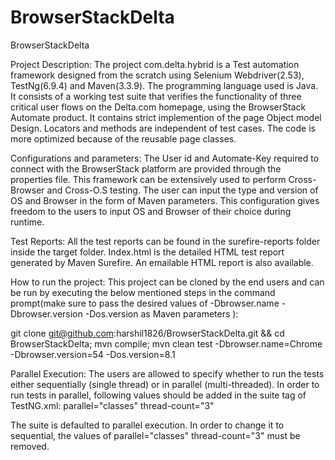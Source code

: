 # BrowserStackDelta
BrowserStackDelta

Project Description: The project com.delta.hybrid is a Test automation framework designed from the scratch using Selenium Webdriver(2.53), TestNg(6.9.4) and Maven(3.3.9). The programming language used is Java. It consists of a working test suite that verifies the functionality of three critical user flows on the Delta.com homepage, using the BrowserStack Automate product. It contains strict implemention of the page Object model Design. Locators and methods are independent of test cases. The code is more optimized because of the reusable page classes.

Configurations and parameters: The User id and Automate-Key required to connect with the BrowserStack platform are provided through the properties file. This framework can be extensively used to perform Cross-Browser and Cross-O.S testing. The user can input the type and version of OS and Browser in the form of Maven parameters. This configuration gives freedom to the users to input OS and Browser of their choice during runtime.

Test Reports: All the test reports can be found in the surefire-reports folder inside the target folder. Index.html is the detailed HTML test report generated by Maven Surefire. An emailable HTML report is also available.

How to run the project: This project can be cloned by the end users and can be run by executing the below mentioned steps in the command prompt(make sure to pass the desired values of -Dbrowser.name -Dbrowser.version -Dos.version as Maven parameters ):

git clone git@github.com:harshil1826/BrowserStackDelta.git && cd BrowserStackDelta; mvn compile; mvn clean test -Dbrowser.name=Chrome -Dbrowser.version=54 -Dos.version=8.1

Parallel Execution: The users are allowed to specify whether to run the tests either sequentially (single thread) or in parallel (multi-threaded). In order to run tests in parallel, following values should be added in the suite tag of TestNG.xml: parallel="classes" thread-count="3"

The suite is defaulted to parallel execution. In order to change it to sequential, the values of parallel="classes" thread-count="3" must be removed.
